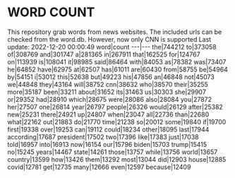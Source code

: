 # WORD COUNT
This repository grab words from news websites. The included urls can be checked from the word.db.
However, now only CNN is supported
Last update: 2022-12-20 00:00:49
word|count
---|---
the|744212
to|373058
of|308769
and|301747
a|281365
in|267911
that|162525
for|124767
on|113939
is|108041
it|98985
said|86464
with|84053
as|78382
was|73407
he|64852
have|62975
at|62507
has|61011
are|60430
from|58755
be|54964
by|54151
i|53012
this|52638
but|49223
his|47856
an|46848
not|45073
we|44848
they|43164
will|38752
cnn|38632
who|38570
their|35255
more|35187
been|33211
about|31652
its|31463
us|30303
she|29907
or|29352
had|28910
which|28675
were|28086
also|28084
you|27872
her|27507
one|26814
year|26797
people|26326
would|26129
after|25382
new|25231
there|24921
up|24807
when|23047
all|22736
than|22680
what|22162
out|21883
do|21770
time|21238
so|20012
some|19840
if|19700
first|19338
over|19253
can|19112
could|18234
other|18095
last|17944
according|17687
president|17502
two|17396
like|17383
just|17038
told|16957
into|16913
now|16154
our|15796
biden|15703
trump|15415
no|15245
years|14467
state|14261
those|13757
while|13756
world|13657
country|13599
how|13426
them|13292
most|13044
did|12903
house|12885
covid|12781
get|12735
many|12666
even|12597
because|12409
